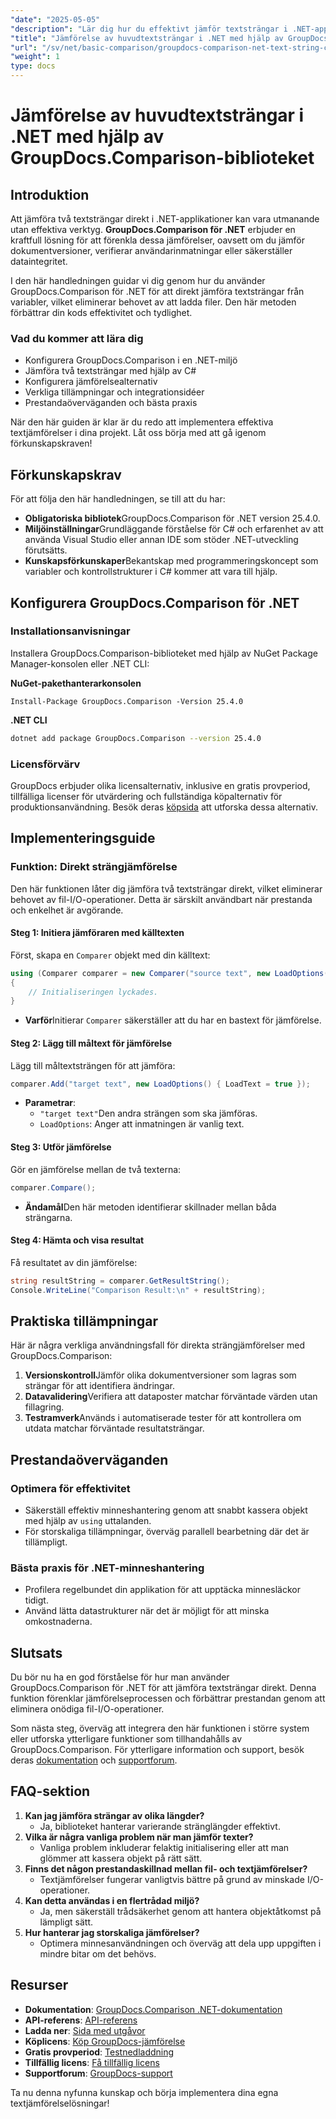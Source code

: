 ```yaml
---
"date": "2025-05-05"
"description": "Lär dig hur du effektivt jämför textsträngar i .NET-applikationer med hjälp av det kraftfulla GroupDocs.Comparison-biblioteket. Effektivisera din kod med den här detaljerade handledningen."
"title": "Jämförelse av huvudtextsträngar i .NET med hjälp av GroupDocs.Comparison-biblioteket"
"url": "/sv/net/basic-comparison/groupdocs-comparison-net-text-string-compare/"
"weight": 1
type: docs
---
```

# Jämförelse av huvudtextsträngar i .NET med hjälp av GroupDocs.Comparison-biblioteket

## Introduktion

Att jämföra två textsträngar direkt i .NET-applikationer kan vara utmanande utan effektiva verktyg. **GroupDocs.Comparison för .NET** erbjuder en kraftfull lösning för att förenkla dessa jämförelser, oavsett om du jämför dokumentversioner, verifierar användarinmatningar eller säkerställer dataintegritet.

I den här handledningen guidar vi dig genom hur du använder GroupDocs.Comparison för .NET för att direkt jämföra textsträngar från variabler, vilket eliminerar behovet av att ladda filer. Den här metoden förbättrar din kods effektivitet och tydlighet.

### Vad du kommer att lära dig
- Konfigurera GroupDocs.Comparison i en .NET-miljö
- Jämföra två textsträngar med hjälp av C#
- Konfigurera jämförelsealternativ
- Verkliga tillämpningar och integrationsidéer
- Prestandaöverväganden och bästa praxis

När den här guiden är klar är du redo att implementera effektiva textjämförelser i dina projekt. Låt oss börja med att gå igenom förkunskapskraven!

## Förkunskapskrav

För att följa den här handledningen, se till att du har:

- **Obligatoriska bibliotek**GroupDocs.Comparison för .NET version 25.4.0.
- **Miljöinställningar**Grundläggande förståelse för C# och erfarenhet av att använda Visual Studio eller annan IDE som stöder .NET-utveckling förutsätts.
- **Kunskapsförkunskaper**Bekantskap med programmeringskoncept som variabler och kontrollstrukturer i C# kommer att vara till hjälp.

## Konfigurera GroupDocs.Comparison för .NET

### Installationsanvisningar

Installera GroupDocs.Comparison-biblioteket med hjälp av NuGet Package Manager-konsolen eller .NET CLI:

**NuGet-pakethanterarkonsolen**
```shell
Install-Package GroupDocs.Comparison -Version 25.4.0
```

**.NET CLI**
```bash
dotnet add package GroupDocs.Comparison --version 25.4.0
```

### Licensförvärv

GroupDocs erbjuder olika licensalternativ, inklusive en gratis provperiod, tillfälliga licenser för utvärdering och fullständiga köpalternativ för produktionsanvändning. Besök deras [köpsida](https://purchase.groupdocs.com/buy) att utforska dessa alternativ.

## Implementeringsguide

### Funktion: Direkt strängjämförelse

Den här funktionen låter dig jämföra två textsträngar direkt, vilket eliminerar behovet av fil-I/O-operationer. Detta är särskilt användbart när prestanda och enkelhet är avgörande.

#### Steg 1: Initiera jämföraren med källtexten
Först, skapa en `Comparer` objekt med din källtext:

```csharp
using (Comparer comparer = new Comparer("source text", new LoadOptions() { LoadText = true }))
{
    // Initialiseringen lyckades.
}
```
- **Varför**Initierar `Comparer` säkerställer att du har en bastext för jämförelse.

#### Steg 2: Lägg till måltext för jämförelse
Lägg till måltextsträngen för att jämföra:

```csharp
comparer.Add("target text", new LoadOptions() { LoadText = true });
```
- **Parametrar**:
  - `"target text"`Den andra strängen som ska jämföras.
  - `LoadOptions`: Anger att inmatningen är vanlig text.

#### Steg 3: Utför jämförelse
Gör en jämförelse mellan de två texterna:

```csharp
comparer.Compare();
```
- **Ändamål**Den här metoden identifierar skillnader mellan båda strängarna.

#### Steg 4: Hämta och visa resultat
Få resultatet av din jämförelse:

```csharp
string resultString = comparer.GetResultString();
Console.WriteLine("Comparison Result:\n" + resultString);
```

## Praktiska tillämpningar

Här är några verkliga användningsfall för direkta strängjämförelser med GroupDocs.Comparison:

1. **Versionskontroll**Jämför olika dokumentversioner som lagras som strängar för att identifiera ändringar.
2. **Datavalidering**Verifiera att dataposter matchar förväntade värden utan fillagring.
3. **Testramverk**Används i automatiserade tester för att kontrollera om utdata matchar förväntade resultatsträngar.

## Prestandaöverväganden

### Optimera för effektivitet
- Säkerställ effektiv minneshantering genom att snabbt kassera objekt med hjälp av `using` uttalanden.
- För storskaliga tillämpningar, överväg parallell bearbetning där det är tillämpligt.

### Bästa praxis för .NET-minneshantering
- Profilera regelbundet din applikation för att upptäcka minnesläckor tidigt.
- Använd lätta datastrukturer när det är möjligt för att minska omkostnaderna.

## Slutsats

Du bör nu ha en god förståelse för hur man använder GroupDocs.Comparison för .NET för att jämföra textsträngar direkt. Denna funktion förenklar jämförelseprocessen och förbättrar prestandan genom att eliminera onödiga fil-I/O-operationer.

Som nästa steg, överväg att integrera den här funktionen i större system eller utforska ytterligare funktioner som tillhandahålls av GroupDocs.Comparison. För ytterligare information och support, besök deras [dokumentation](https://docs.groupdocs.com/comparison/net/) och [supportforum](https://forum.groupdocs.com/c/comparison/).

## FAQ-sektion

1. **Kan jag jämföra strängar av olika längder?**
   - Ja, biblioteket hanterar varierande stränglängder effektivt.
2. **Vilka är några vanliga problem när man jämför texter?**
   - Vanliga problem inkluderar felaktig initialisering eller att man glömmer att kassera objekt på rätt sätt.
3. **Finns det någon prestandaskillnad mellan fil- och textjämförelser?**
   - Textjämförelser fungerar vanligtvis bättre på grund av minskade I/O-operationer.
4. **Kan detta användas i en flertrådad miljö?**
   - Ja, men säkerställ trådsäkerhet genom att hantera objektåtkomst på lämpligt sätt.
5. **Hur hanterar jag storskaliga jämförelser?**
   - Optimera minnesanvändningen och överväg att dela upp uppgiften i mindre bitar om det behövs.

## Resurser
- **Dokumentation**: [GroupDocs.Comparison .NET-dokumentation](https://docs.groupdocs.com/comparison/net/)
- **API-referens**: [API-referens](https://reference.groupdocs.com/comparison/net/)
- **Ladda ner**: [Sida med utgåvor](https://releases.groupdocs.com/comparison/net/)
- **Köplicens**: [Köp GroupDocs-jämförelse](https://purchase.groupdocs.com/buy)
- **Gratis provperiod**: [Testnedladdning](https://releases.groupdocs.com/comparison/net/)
- **Tillfällig licens**: [Få tillfällig licens](https://purchase.groupdocs.com/temporary-license/)
- **Supportforum**: [GroupDocs-support](https://forum.groupdocs.com/c/comparison/)

Ta nu denna nyfunna kunskap och börja implementera dina egna textjämförelselösningar!